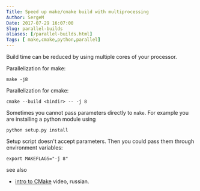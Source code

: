 ```yaml
---
Title: Speed up make/cmake build with multiprocessing
Author: SergeM
Date: 2017-07-29 16:07:00
Slug: parallel-builds
aliases: [/parallel-builds.html]
Tags: [ make,cmake,python,parallel]
---
```





Build time can be reduced by using multiple cores of your processor.

Parallelization for make:
```
make -j8
```

Parallelization for cmake:
```
cmake --build <bindir> -- -j 8
```


Sometimes you cannot pass parameters directly to `make`. For example you are installing a python module using 
```
python setup.py install
```
Setup script doesn't accept parameters.
Then you could pass them through environment variables:
```
export MAKEFLAGS="-j 8"
```


see also
* [intro to CMake](https://programming.d3.ru/doklad-pro-cmake-s-konferentsii-c-russia2018-1783629/) video, russian.
